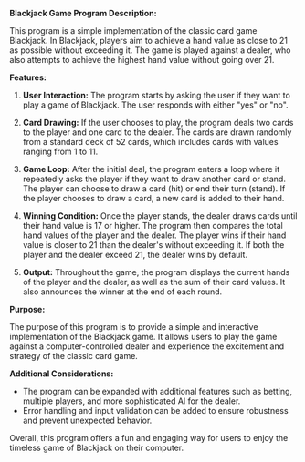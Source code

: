 

**Blackjack Game Program Description:**

This program is a simple implementation of the classic card game Blackjack. In Blackjack, players aim to achieve a hand value as close to 21 as possible without exceeding it. The game is played against a dealer, who also attempts to achieve the highest hand value without going over 21.

**Features:**

1. **User Interaction:** The program starts by asking the user if they want to play a game of Blackjack. The user responds with either "yes" or "no".

2. **Card Drawing:** If the user chooses to play, the program deals two cards to the player and one card to the dealer. The cards are drawn randomly from a standard deck of 52 cards, which includes cards with values ranging from 1 to 11.

3. **Game Loop:** After the initial deal, the program enters a loop where it repeatedly asks the player if they want to draw another card or stand. The player can choose to draw a card (hit) or end their turn (stand). If the player chooses to draw a card, a new card is added to their hand.

4. **Winning Condition:** Once the player stands, the dealer draws cards until their hand value is 17 or higher. The program then compares the total hand values of the player and the dealer. The player wins if their hand value is closer to 21 than the dealer's without exceeding it. If both the player and the dealer exceed 21, the dealer wins by default.

5. **Output:** Throughout the game, the program displays the current hands of the player and the dealer, as well as the sum of their card values. It also announces the winner at the end of each round.

**Purpose:**

The purpose of this program is to provide a simple and interactive implementation of the Blackjack game. It allows users to play the game against a computer-controlled dealer and experience the excitement and strategy of the classic card game.

**Additional Considerations:**

- The program can be expanded with additional features such as betting, multiple players, and more sophisticated AI for the dealer.
- Error handling and input validation can be added to ensure robustness and prevent unexpected behavior.

Overall, this program offers a fun and engaging way for users to enjoy the timeless game of Blackjack on their computer.

